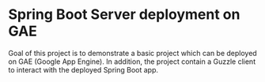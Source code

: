 # Spring Boot Server deployment on GAE

Goal of this project is to demonstrate a basic project which can be deployed on GAE (Google App Engine). In addition, the project contain a Guzzle client to interact with the deployed Spring Boot app.
